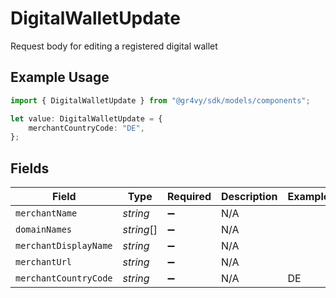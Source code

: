 # DigitalWalletUpdate

Request body for editing a registered digital wallet

## Example Usage

```typescript
import { DigitalWalletUpdate } from "@gr4vy/sdk/models/components";

let value: DigitalWalletUpdate = {
    merchantCountryCode: "DE",
};
```

## Fields

| Field                 | Type                  | Required              | Description           | Example               |
| --------------------- | --------------------- | --------------------- | --------------------- | --------------------- |
| `merchantName`        | *string*              | :heavy_minus_sign:    | N/A                   |                       |
| `domainNames`         | *string*[]            | :heavy_minus_sign:    | N/A                   |                       |
| `merchantDisplayName` | *string*              | :heavy_minus_sign:    | N/A                   |                       |
| `merchantUrl`         | *string*              | :heavy_minus_sign:    | N/A                   |                       |
| `merchantCountryCode` | *string*              | :heavy_minus_sign:    | N/A                   | DE                    |